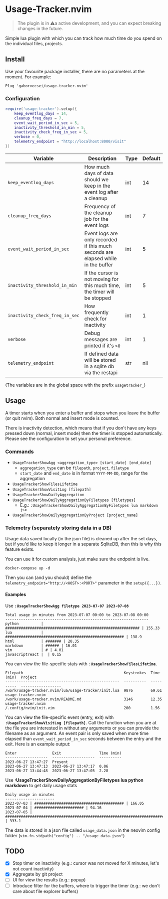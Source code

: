 # Usage-Tracker.nvim

> The plugin is in ⚠️a active development, and you can expect breaking changes in the future.

Simple lua plugin with which you can track how much time do you spend on the individual files, projects.

## Install

Use your favourite package installer, there are no parameters at the moment. For example:

```vimscript
Plug 'gaborvecsei/usage-tracker.nvim'
```

### Configuration

```lua
require('usage-tracker').setup({
    keep_eventlog_days = 14,
    cleanup_freq_days = 7,
    event_wait_period_in_sec = 5,
    inactivity_threshold_in_min = 5,
    inactivity_check_freq_in_sec = 5,
    verbose = 0,
    telemetry_endpoint = "http://localhost:8000/visit"
})
```

| Variable                       | Description                                                                       | Type | Default |
| ------------------------------ | --------------------------------------------------------------------------------- | ---- | ------- |
| `keep_eventlog_days`           | How much days of data should we keep in the event log after a cleanup             | int  | 14      |
| `cleanup_freq_days`            | Frequency of the cleanup job for the event logs                                   | int  | 7       |
| `event_wait_period_in_sec`     | Event logs are only recorded if this much seconds are elapsed while in the buffer | int  | 5       |
| `inactivity_threshold_in_min`  | If the cursor is not moving for this much time, the timer will be stopped         | int  | 5       |
| `inactivity_check_freq_in_sec` | How frequently check for inactivity                                               | int  | 1       |
| `verbose`                      | Debug messages are printed if it's `>0`                                           | int  | 1       |
| `telemetry_endpoint`           | If defined data will be stored in a sqlite db via the restapi                     | str  | nil     |

(The variables are in the global space with the prefix `usagetracker_`)

## Usage

A timer starts when you enter a buffer and stops when you leave the buffer (or quit nvim).
Both normal and insert mode is counted.

There is inactivity detection, which means that if you don't have any keys pressed down (normal, insert mode) then
the timer is stopped automatically. Please see the configuration to set your personal preference.

### Commands

- `UsageTrackerShowAgg <aggregation_type> [start_date] [end_date]`
  - `aggregation_type` can be `filepath`, `project`, `filetype`
  - `start_date` and `end_date` is in format `YYYY-MM-DD`, range for the aggregation
- `UsageTrackerShowFilesLifetime`
- `UsageTrackerShowVisitLog [filepath]`
- `UsageTrackerShowDailyAggregation`
- `UsageTrackerShowDailyAggregationByFiletypes [filetypes]`
  - E.g.: `:UsageTrackerShowDailyAggregationByFiletypes lua markdown jsx`
- `UsageTrackerShowDailyAggregationByProject [project_name]`

### Telemetry (separately storing data in a DB)

Usage data saved locally (in the json file) is cleaned up after the set days,
but if you'd like to keep it longer in a separate SqliteDB, then this is why this feature exists.

You can use it for custom analysis, just make sure the endpoint is live.

```
docker-compose up -d
```

Then you can (and you should) define the `telemetry_endpoint="http://<HOST>:<PORT>"` parameter in the `setup({...})`.

#### Examples

Use **`:UsageTrackerShowAgg filetype 2023-07-07 2023-07-08`**

```
Total usage in minutes from 2023-07-07 00:00 to 2023-07-08 00:00
----------------------------------------------------------------
python          | ############################################################ | 155.33
lua             | ##################################################### | 138.9
html            | ####### | 20.35
markdown        | ###### | 16.01
vim             | # | 4.01
javascriptreact |  | 0.15
```

You can view the file-specific stats with **`:UsageTrackerShowFilesLifetime`**.

```
Filepath                                             Keystrokes  Time (min)  Project
---------------------------------------------------  ----------  ----------  ------------------
/work/usage-tracker.nvim/lua/usage-tracker/init.lua  9876        69.61       usage-tracker.nvim
/work/usage-tracker.nvim/README.md                   3146        12.35       usage-tracker.nvim
/.config/nvim/init.vim                               200         1.56
```

You can view the file-specific event (entry, exit) with **`:UsageTrackerShowVisitLog [filepath]`**.
Call the function when you are at the file you are interested in without any arguments or you can provide the filename as an argument.
An event pair is only saved when more time elapsed than `event_wait_period_in_sec` seconds between the entry and the exit.
Here is an example output:

```
Enter                Exit                 Time (min)
-------------------  -------------------  ----------
2023-06-27 13:47:27  Present
2023-06-27 13:47:13  2023-06-27 13:47:17  0.06
2023-06-27 13:44:48  2023-06-27 13:47:05  2.28
```

Use **:UsageTrackerShowDailyAggregationByFiletypes lua python markdown** to get daily usage stats

```
Daily usage in minutes
----------------------
2023-07-03 | ######################################## | 166.05
2023-07-04 | ###################### | 94.16
2023-07-05 | ################################################################################ | 333.1
```

The data is stored in a json file called `usage_data.json` in the neovim config folder (`vim.fn.stdpath("config") .. "/usage_data.json"`)

## TODO

- [x] Stop timer on inactivity (e.g.: cursor was not moved for X minutes, let's not count inactivity)
- [x] Aggregate by git project
- [ ] UI for view the results (e.g.: popup)
- [ ] Introduce filter for the buffers, where to trigger the timer (e.g.: we don't care about file explorer buffers)
